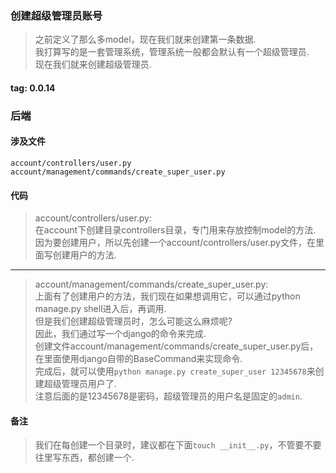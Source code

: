 ### 创建超级管理员账号
> 之前定义了那么多model，现在我们就来创建第一条数据.  
> 我打算写的是一套管理系统，管理系统一般都会默认有一个超级管理员.  
> 现在我们就来创建超级管理员.  

#### tag: 0.0.14

### 后端

#### 涉及文件
```
account/controllers/user.py
account/management/commands/create_super_user.py
```

#### 代码
> account/controllers/user.py:  
> 在account下创建目录controllers目录，专门用来存放控制model的方法.  
> 因为要创建用户，所以先创建一个account/controllers/user.py文件，在里面写创建用户的方法.  

------
> account/management/commands/create_super_user.py:  
> 上面有了创建用户的方法，我们现在如果想调用它，可以通过python manage.py shell进入后，再调用.  
> 但是我们创建超级管理员时，怎么可能这么麻烦呢?  
> 因此，我们通过写一个django的命令来完成.  
> 创建文件account/management/commands/create_super_user.py后，在里面使用django自带的BaseCommand来实现命令.  
> 完成后，就可以使用```python manage.py create_super_user 12345678```来创建超级管理员用户了.  
> 注意后面的是12345678是密码，超级管理员的用户名是固定的```admin```.  

#### 备注
> 我们在每创建一个目录时，建议都在下面```touch __init__.py```，不管要不要往里写东西，都创建一个.  
